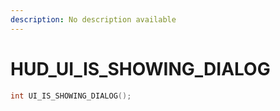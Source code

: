 ```yaml
---
description: No description available 
---
```


# HUD\_UI_IS_SHOWING_DIALOG

```cpp
int UI_IS_SHOWING_DIALOG();
```